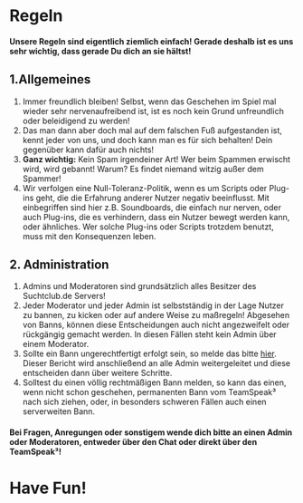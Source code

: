 # Regeln

#### Unsere Regeln sind eigentlich ziemlich einfach! Gerade deshalb ist es uns sehr wichtig, dass gerade Du dich an sie hältst!

## 1.Allgemeines
1. Immer freundlich bleiben! Selbst, wenn das Geschehen im Spiel mal wieder sehr nervenaufreibend ist, ist es noch kein Grund unfreundlich oder beleidigend zu werden!
2. Das man dann aber doch mal auf dem falschen Fuß aufgestanden ist, kennt jeder von uns, und doch kann man es für sich behalten! Dein gegenüber kann dafür auch nichts!
3. **Ganz wichtig:** Kein Spam irgendeiner Art! Wer beim Spammen erwischt wird, wird gebannt! Warum? Es findet niemand witzig außer dem Spammer!
4. Wir verfolgen eine Null-Toleranz-Politik, wenn es um Scripts oder Plug-ins geht, die die Erfahrung anderer Nutzer negativ beeinflusst. Mit einbegriffen sind hier z.B. Soundboards, die einfach nur nerven, oder auch Plug-ins, die es verhindern, dass ein Nutzer bewegt werden kann, oder ähnliches. Wer solche Plug-ins oder Scripts trotzdem benutzt, muss mit den Konsequenzen leben.


## 2. Administration
1. Admins und Moderatoren sind grundsätzlich alles Besitzer des Suchtclub.de Servers!
2. Jeder Moderator und jeder Admin ist selbstständig in der Lage Nutzer zu bannen, zu kicken oder auf andere Weise zu maßregeln! Abgesehen von Banns, können diese Entscheidungen auch nicht angezweifelt oder rückgängig gemacht werden. In diesen Fällen steht kein Admin über einem Moderator.
3. Sollte ein Bann ungerechtfertigt erfolgt sein, so melde das bitte [hier](report.php). Dieser Bericht wird anschließend an alle Admin weitergeleitet und diese entscheiden dann über weitere Schritte.
4. Solltest du einen völlig rechtmäßigen Bann melden, so kann das einen, wenn nicht schon geschehen, permanenten Bann vom TeamSpeak³ nach sich ziehen, oder, in besonders schweren Fällen auch einen serverweiten Bann.


#### Bei Fragen, Anregungen oder sonstigem wende dich bitte an einen Admin oder Moderatoren, entweder über den Chat oder direkt über den TeamSpeak³!

# Have Fun!